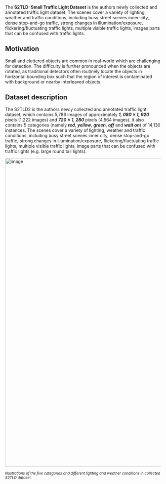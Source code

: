 The **S2TLD: Small Traffic Light Dataset** is the authors newly collected and annotated traffic light dataset. The scenes cover a variety of lighting, weather and traffic conditions, including busy street scenes inner-city, dense stop-and-go traffic, strong changes in illumination/exposure, flickering/fluctuating traffic lights, multiple visible traffic lights, images parts that can be confused with traffic lights.

## Motivation

Small and cluttered objects are common in real-world which are challenging for detection. The difficulty is further pronounced when the objects are rotated, as traditional detectors often routinely locate the objects in horizontal bounding box such that the region of interest is contaminated with background or nearby interleaved objects.

## Dataset description

The S2TLD2 is the authors newly collected and annotated traffic light dataset, which contains 5,786 images of approximately ***1, 080 × 1, 920*** pixels (1,222 images) and ***720 × 1, 280*** pixels (4,564 images). It also contains 5 categories (namely ***red***, ***yellow***, ***green***, ***off*** and ***wait on***) of 14,130 instances. The scenes cover a variety of lighting, weather and traffic conditions, including busy street scenes inner city, dense stop-and-go traffic, strong changes in illumination/exposure, flickering/fluctuating traffic lights, multiple visible traffic lights, image parts that can be confused with traffic lights (e.g. large round tail lights).

<img src="https://github.com/dataset-ninja/s2tld/assets/120389559/5a654651-dec0-44ae-a047-b8c087c40bad" alt="image" width="1000">

<span style="font-size: smaller; font-style: italic;">Illustrations of the five categories and different lighting and weather conditions in collected S2TLD dataset.</span>


